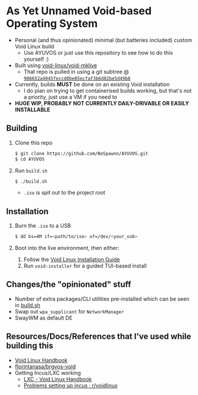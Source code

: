# As Yet Unnamed Void-based Operating System

- Personal (and thus opinionated) minimal (but batteries included) custom Void Linux build
    - Use AYUVOS or just use this repository to see how to do this yourself :)
- Built using [void-linux/void-mklive](https://github.com/void-linux/void-mklive)
    - That repo is pulled in using a git subtree @ [`906652a4945feccd0be85ecfaf3b6d02be5d49b8`](https://github.com/void-linux/void-mklive/tree/906652a4945feccd0be85ecfaf3b6d02be5d49b8)
- Currently, builds **MUST** be done on an existing Void installation
    - I do plan on trying to get containerised builds working, but that's not a priority, just use a VM if you need to
- **HUGE WIP, PROBABLY NOT CURRENTLY DAILY-DRIVABLE OR EASILY INSTALLABLE**

## Building

1. Clone this repo

    ```sh
    $ git clone https://github.com/NoSpawnn/AYUVOS.git
    $ cd AYUVOS
    ```

2. Run `build.sh`

    ```sh
    $ ./build.sh
    ```

    - `.iso` is spit out to the project root

## Installation

1. Burn the `.iso` to a USB

    ```sh
    $ dd bs=4M if=<path/to/iso> of=/dev/<your_usb>
    ```

2. Boot into the live environment, then either:

    1. Follow the [Void Linux Installation Guide](https://docs.voidlinux.org/installation/live-images/guide.html)
    2. Run `void-installer` for a guided TUI-based install

## Changes/the "opinionated" stuff

- Number of extra packages/CLI utilities pre-installed which can be seen in [build.sh](./build.sh)
- Swap out `wpa_supplicant` for `NetworkManager`
- SwayWM as default DE

## Resources/Docs/References that I've used while building this

- [Void Linux Handbook](https://docs.voidlinux.org/)
- [florintanasa/brgvos-void](https://github.com/florintanasa/brgvos-void)
- Getting Incus/LXC working
    - [LXC - Void Linux Handbook](https://docs.voidlinux.org/config/containers-and-vms/lxc.html#incus)
    - [Problems setting up incus : r/voidlinux](https://www.reddit.com/r/voidlinux/comments/1aqw7ou/problems_setting_up_incus/)
